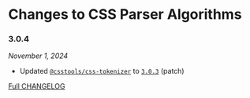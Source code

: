 # Changes to CSS Parser Algorithms

### 3.0.4

_November 1, 2024_

- Updated [`@csstools/css-tokenizer`](https://github.com/csstools/postcss-plugins/tree/main/packages/css-tokenizer) to [`3.0.3`](https://github.com/csstools/postcss-plugins/tree/main/packages/css-tokenizer/CHANGELOG.md#303) (patch)

[Full CHANGELOG](https://github.com/csstools/postcss-plugins/tree/main/packages/css-parser-algorithms/CHANGELOG.md)
